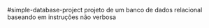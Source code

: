 #simple-database-project
projeto de um banco de dados relacional baseando em instruções não verbosa
